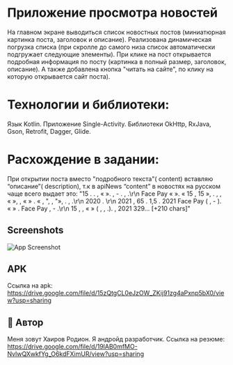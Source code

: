 
# Приложение просмотра новостей

На главном экране выводиться список новостных постов (миниатюрная картинка поста, заголовок и описание). Реализована динамическая погрузка списка (при скролле до самого низа список автоматически подгружает следующие элементы). При клике на пост открывается подробная информация по посту (картинка в полный размер, заголовок, описание). А также добавлена кнопка "читать на сайте", по клику на которую открывается сайт поста).


# Технологии и библиотеки:

Язык Kotlin. Приложение Single-Activity. Библиотеки OkHttp, RxJava, Gson, Retrofit, Dagger, Glide.

# Расхождение в задании: 
При открытии поста вместо "подробного текста"( content) вставляю “описание”( description), т.к в apiNews “content” в новостях на русском чаще всего выдает это: "15 . . , « ». , - . , .\r\n Face Pay « ». « 15 , 15 », . , , « », , « » . « , ", , "», . , .\r\n 2020 . \r\n 2021 , 65 . 1,5 . 2021 Face Pay ( , - ). « » . Face Pay , - .\r\n 15 , , « » ( , , .). , 2021 329… [+210 chars]"



## Screenshots

![App Screenshot](https://i2.paste.pics/ff4b518be6aba4756cf4184ff0143db5.png)

## APK

Ссылка на apk: https://drive.google.com/file/d/15zQtgCL0eJzOW_ZKij91zg4aPxnp5bX0/view?usp=sharing  
## 🚀 Автор
Меня зовут Хаиров Родион. Я андройд разработчик. Ссылка на резюме: https://drive.google.com/file/d/19lAB0mfMO-NvlwQXwkfYg_O6kdFXimUR/view?usp=sharing
  